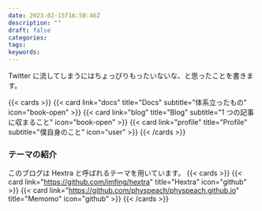 ```yaml
---
date: 2023-02-15T16:58:46Z
description: ""
draft: false
categories:
tags:
keywords:
---
```


Twitter に流してしまうにはちょっぴりもったいないな、と思ったことを書きます。

{{< cards >}}
{{< card link="docs" title="Docs" subtitle="体系立ったもの" icon="book-open" >}}
{{< card link="blog" title="Blog" subtitle="1 つの記事に収まること" icon="book-open" >}}
{{< card link="profile" title="Profile" subtitle="僕自身のこと" icon="user" >}}
{{< /cards >}}

### テーマの紹介

このブログは Hextra と呼ばれるテーマを用いています。
{{< cards >}}
{{< card link="https://github.com/imfing/hextra" title="Hextra" icon="github" >}}
{{< card link="https://github.com/physpeach/physpeach.github.io" title="Memomo" icon="github" >}}
{{< /cards >}}
